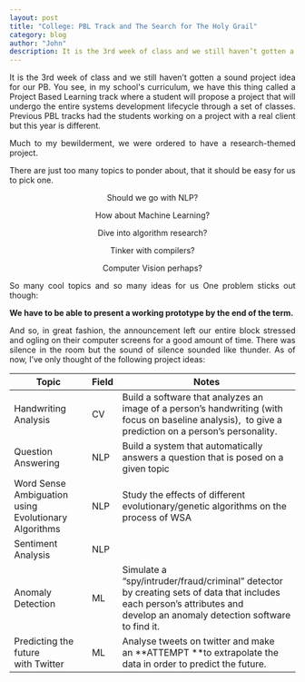 ```yaml
---
layout: post
title: "College: PBL Track and The Search for The Holy Grail"
category: blog
author: "John"
description: It is the 3rd week of class and we still haven’t gotten a sound project idea for our PB. You see, in my school's curriculum, we have this thing called a Project Based Learning track where a student will propose a project that will undergo the entire systems development lifecycle through a set of classes. Previous PBL tracks had the students working on a project with a real client but this year is different. 
---
```


<p align="justify">It is the 3rd week of class and we still haven’t gotten a sound project idea for our PB. You see, in my school's curriculum, we have this thing called a Project Based Learning track where a student will propose a project that will undergo the entire systems development lifecycle through a set of classes. Previous PBL tracks had the students working on a project with a real client but this year is different.</p>

<p align="justify">Much to my bewilderment, we were ordered to have a research-themed project. </p>

<p align="justify">There are just too many topics to ponder about, that it should be easy for us to pick one.</p>
<!-- more -->  
<center>

Should we go with NLP?

How about Machine Learning?

Dive into algorithm research?

Tinker with compilers?

Computer Vision perhaps?

</center>

<p align="justify">So many cool topics and so many ideas for us One problem sticks out though:</p>

**We have to be able to present a working prototype by the end of the term.**

<p align="justify">And so, in great fashion, the announcement left our entire block stressed and ogling on their computer screens for a good amount of time. There was silence in the room but the sound of silence sounded like thunder. As of now, I’ve only thought of the following project ideas:</p>

| Topic                                    | Field | Notes                                    |
| ---------------------------------------- | ----- | ---------------------------------------- |
| Handwriting Analysis                     | CV    | Build a software that analyzes an image of a person’s handwriting (with focus on baseline analysis),  to give a prediction on a person’s personality. |
| Question Answering                       | NLP   | Build a system that automatically answers a question that is posed on a given topic |
| Word Sense Ambiguation using Evolutionary Algorithms | NLP   | Study the effects of different evolutionary/genetic algorithms on the process of WSA |
| Sentiment Analysis                       | NLP   |                                          |
| Anomaly Detection                        | ML    | Simulate a “spy/intruder/fraud/criminal” detector by creating sets of data that includes each person’s attributes and develop an anomaly detection software to find it. |
| Predicting the future with Twitter       | ML    | Analyse tweets on twitter and make an **ATTEMPT **to extrapolate the data in order to predict the future. |

